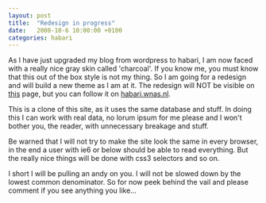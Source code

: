 ```yaml
---
layout: post
title:  "Redesign in progress"
date:   2008-10-6 10:00:00 +0100
categories: habari
---
```

As I have just upgraded my blog from wordpress to habari, I am now faced with a really nice gray skin called 'charcoal'. If you know me, you must know that this out of the box style is not my thing. So I am going for a redesign and will build a new theme as I am at it. The redesign will NOT be visible on <a href="http://wnas.nl/">this</a> page, but you can follow it on <a href="http://habari.wnas.nl">habari.wnas.nl</a>. 

This is a clone of this site, as it uses the same database and stuff. In doing this I can work with real data, no lorum ipsum for me please and I won't bother you, the reader, with unnecessary breakage and stuff.

Be warned that I will not try to make the site look the same in every browser, in the end a user with ie6 or below should be able to read everything. But the really nice things will be done with css3 selectors and so on.

I short I will be pulling an <span title="andy clark">andy</span> on you. I will not be slowed down by the lowest common denominator. So for now peek behind the vail and please comment if you see anything you like...